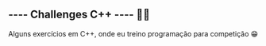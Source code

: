 ## ---- Challenges C++ ---- 👨‍💻 

 Alguns exercícios em C++, onde eu treino programação para competição 😁 
